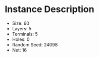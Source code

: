 # Instance Description

* Size: 60
* Layers: 5
* Terminals: 5
* Holes: 0
* Random Seed: 24098
* Net: 16
